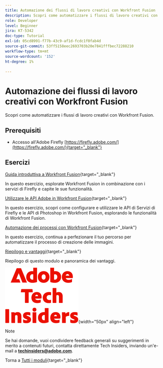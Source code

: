 ```yaml
---
title: Automazione dei flussi di lavoro creativi con Workfront Fusion
description: Scopri come automatizzare i flussi di lavoro creativi con Workfront Fusion
role: Developer
level: Beginner
jira: KT-5342
doc-type: Tutorial
exl-id: 05cd8991-f77b-43c9-af1d-fcdc1f0fab4d
source-git-commit: 53ff5158eec2693703b20e7841fffbec72288210
workflow-type: tm+mt
source-wordcount: '152'
ht-degree: 1%

---
```


# Automazione dei flussi di lavoro creativi con Workfront Fusion

Scopri come automatizzare i flussi di lavoro creativi con Workfront Fusion.

## Prerequisiti

- Accesso all&#39;Adobe Firefly [https://firefly.adobe.com/](https://firefly.adobe.com/){target="_blank"}

## Esercizi

[Guida introduttiva a Workfront Fusion](./ex1.md){target="_blank"}

In questo esercizio, esplorate Workfront Fusion in combinazione con i servizi di Firefly e capite le sue funzionalità.

[Utilizzare le API Adobe in Workfront Fusion](./ex2.md){target="_blank"}

In questo esercizio, scopri come configurare e utilizzare le API di Servizi di Firefly e le API di Photoshop in Workfront Fusion, esplorando le funzionalità di Workfront Fusion.

[Automazione dei processi con Workfront Fusion](./ex3.md){target="_blank"}

In questo esercizio, continua a perfezionare il tuo percorso per automatizzare il processo di creazione delle immagini.

[Riepilogo e vantaggi](./summary.md){target="_blank"}

Riepilogo di questo modulo e panoramica dei vantaggi.

![Informazioni tecniche](./../../../assets/images/techinsiders.png){width="50px" align="left"}

>[!NOTE]
>
>Se hai domande, vuoi condividere feedback generali su suggerimenti in merito a contenuti futuri, contatta direttamente Tech Insiders, inviando un&#39;e-mail a **techinsiders@adobe.com**.

Torna a [Tutti i moduli](../../../overview.md){target="_blank"}
